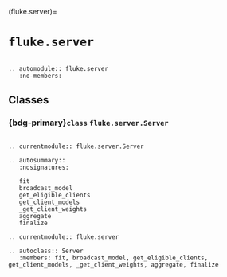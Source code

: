 (fluke.server)=

# ``fluke.server``

```{eval-rst}

.. automodule:: fluke.server
   :no-members:

```

## Classes

<h3>

{bdg-primary}`class` ``fluke.server.Server``

</h3>

```{eval-rst}

.. currentmodule:: fluke.server.Server

.. autosummary:: 
   :nosignatures:

   fit
   broadcast_model
   get_eligible_clients
   get_client_models
   _get_client_weights
   aggregate
   finalize

.. currentmodule:: fluke.server

.. autoclass:: Server
   :members: fit, broadcast_model, get_eligible_clients, get_client_models, _get_client_weights, aggregate, finalize

```